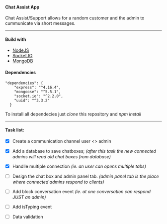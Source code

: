 #### Chat Assist App

Chat Assist/Support allows for a random customer and the admin to cummunicate via short messages.


---
#### Build with
* [NodeJS](https://nodejs.org/en/about/)
* [Socket.IO](https://socket.io/docs/) 
* [MongoDB](https://www.mongodb.com/what-is-mongodb) 

#### Dependencies


```
"dependencies": {
    "express": "^4.16.4",
    "mongoose": "^5.5.1",
    "socket.io": "^2.2.0",
    "uuid": "^3.3.2"
  }
```
To install all dependecies just *clone* this repository and *npm install* 

---

#### Task list:

- [x] Create a communication channel user <> admin
- [x] Add a database to save chatboxes; *(after this task the new connected admins will read old chat boxes from database)*
- [x] Handlle multiple connection *(ie. an user can opens multiple tabs)*
- [ ] Design the chat box and admin panel tab. *(admin panel tab is the place where connected admins respond to clients)*
- [ ] Add block conversation event *(ie. at one conversation can respond JUST an admin)*
- [ ] Add isTyping event
- [ ] Data validation

  
